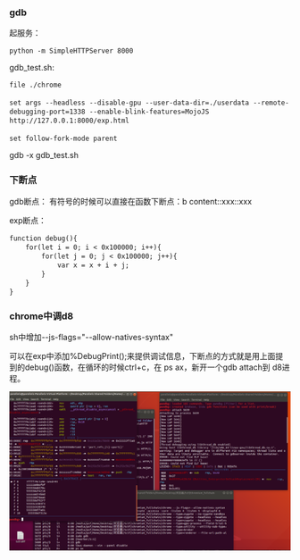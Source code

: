 ### gdb
起服务：
```
python -m SimpleHTTPServer 8000
```

gdb_test.sh:
```
file ./chrome

set args --headless --disable-gpu --user-data-dir=./userdata --remote-debugging-port=1338 --enable-blink-features=MojoJS http://127.0.0.1:8000/exp.html

set follow-fork-mode parent
```

gdb -x gdb_test.sh

### 下断点

gdb断点：
有符号的时候可以直接在函数下断点：b content::xxx::xxx

exp断点：
```
function debug(){
    for(let i = 0; i < 0x100000; i++){
        for(let j = 0; j < 0x100000; j++){
            var x = x + i + j;
        }
    }
}
```

### chrome中调d8

sh中增加--js-flags="--allow-natives-syntax"

可以在exp中添加%DebugPrint();来提供调试信息，下断点的方式就是用上面提到的debug()函数，在循环的时候ctrl+c，在 ps ax，新开一个gdb attach到 d8进程。

![](./img/1.png)